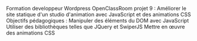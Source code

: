 Formation developpeur Wordpress OpenClassRoom
projet 9 : Améliorer le site statique d'un studio d'animation avec JavaScript et des animations CSS
Objectifs pédagogiques : 
    Manipuler des éléments du DOM avec JavaScript
    Utiliser des bibliothèques telles que JQuery et SwiperJS
    Mettre en œuvre des animations CSS

